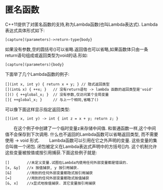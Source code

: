 # 匿名函数
C++11提供了对匿名函数的支持,称为Lambda函数(也叫Lambda表达式). Lambda表达式具体形式如下:

	[capture](parameters)->return-type{body}

如果没有参数,空的圆括号()可以省略.返回值也可以省略,如果函数体只由一条return语句组成或返回类型为void的话.形如:

	[capture](parameters){body}

下面举了几个Lambda函数的例子:  　　　　

	[](int x, int y) { return x + y; } // 隐式返回类型
	[](int& x) { ++x; }   // 没有return语句 -> lambda 函数的返回类型是'void'
	[]() { ++global_x; }  // 没有参数,仅访问某个全局变量
	[]{ ++global_x; }     // 与上一个相同,省略了()

可以像下面这样显示指定返回类型:  

	[](int x, int y) -> int { int z = x + y; return z; }

　　在这个例子中创建了一个临时变量z来存储中间值. 和普通函数一样,这个中间值不会保存到下次调用. 什么也不返回的Lambda函数可以省略返回类型, 而不需要使用 -> void 形式.
　　Lambda函数可以引用在它之外声明的变量. 这些变量的集合叫做一个闭包. 闭包被定义在Lambda表达式声明中的方括号[]内. 这个机制允许这些变量被按值或按引用捕获.下面这些例子就是:  

	[]        //未定义变量.试图在Lambda内使用任何外部变量都是错误的.
	[x, &y]   //x 按值捕获, y 按引用捕获.
	[&]       //用到的任何外部变量都隐式按引用捕获
	[=]       //用到的任何外部变量都隐式按值捕获
	[&, x]    //x显式地按值捕获. 其它变量按引用捕获